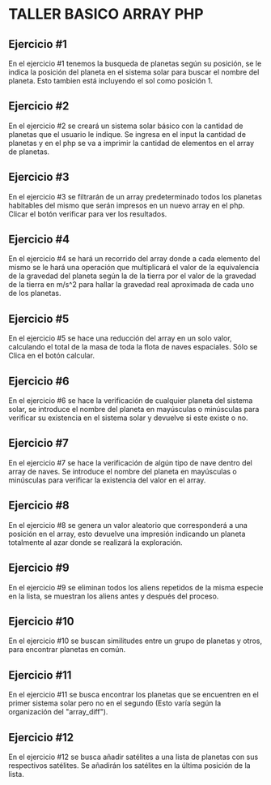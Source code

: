 # TALLER BASICO ARRAY PHP

## Ejercicio #1

En el ejercicio #1 tenemos la busqueda de planetas según su posición, se le indica la posición del planeta en el sistema solar para buscar el nombre del planeta. Esto tambien está incluyendo el sol como posición 1.

## Ejercicio #2

En el ejercicio #2 se creará un sistema solar básico con la cantidad de planetas que el usuario le indique. Se ingresa en el input la cantidad de planetas y en el php se va a imprimir la cantidad de elementos en el array de planetas.

## Ejercicio #3

En el ejercicio #3 se filtrarán de un array predeterminado todos los planetas habitables del mismo que serán impresos en un nuevo array en el php. Clicar el botón verificar para ver los resultados.

## Ejercicio #4

En el ejercicio #4 se hará un recorrido del array donde a cada elemento del mismo se le hará una operación que multiplicará el valor de la equivalencia de la gravedad del planeta según la de la tierra por el valor de la gravedad de la tierra en m/s^2 para hallar la gravedad real aproximada de cada uno de los planetas.

## Ejercicio #5

En el ejercicio #5 se hace una reducción del array en un solo valor, calculando el total de la masa de toda la flota de naves espaciales. Sólo se Clica en el botón calcular.

## Ejercicio #6

En el ejercicio #6 se hace la verificación de cualquier planeta del sistema solar, se introduce el nombre del planeta en mayúsculas o minúsculas para verificar su existencia en el sistema solar y devuelve si este existe o no.

## Ejercicio #7

En el ejercicio #7 se hace la verificación de algún tipo de nave dentro del array de naves. Se introduce el nombre del planeta en mayúsculas o minúsculas para verificar la existencia del valor en el array.

## Ejercicio #8

En el ejercicio #8 se genera un valor aleatorio que corresponderá a una posición en el array, esto devuelve una impresión indicando un planeta totalmente al azar donde se realizará la exploración.

## Ejercicio #9

En el ejercicio #9 se eliminan todos los aliens repetidos de la misma especie en la lista, se muestran los aliens antes y después del proceso.

## Ejercicio #10

En el ejercicio #10 se buscan similitudes entre un grupo de planetas y otros, para encontrar planetas en común.

## Ejercicio #11

En el ejercicio #11 se busca encontrar los planetas que se encuentren en el primer sistema solar pero no en el segundo (Esto varía según la organización del "array_diff").

## Ejercicio #12

En el ejercicio #12 se busca añadir satélites a una lista de planetas con sus respectivos satélites. Se añadirán los satélites en la última posición de la lista.
